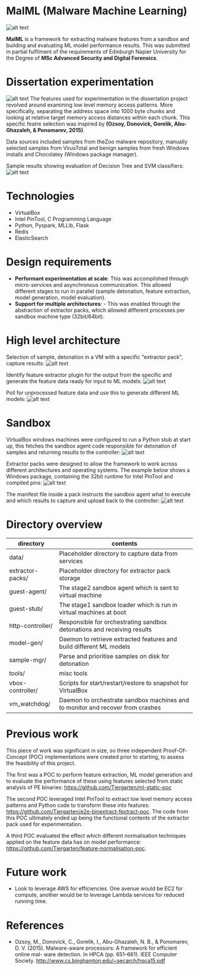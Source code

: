 # MalML (Malware Machine Learning)

![alt text][pipeline]

**MalML** is a framework for extracting malware features from a sandbox and building and evaluating ML model performance results. This was submitted in partial fulfilment of the requirements of Edinburgh Napier University for the Degree of **MSc Advanced Security and Digital Forensics**.

# Dissertation experimentation

![alt text][dissertation-chunking-exp]
The features used for experimentation in the dissertation project revolved around examining low level memory access patterns. More specifically, separating the address space into 1000 byte chunks and looking at relative target memory access distances within each chunk. This specific featre selection was inspired by **(Ozsoy, Donovick, Gorelik, Abu-Ghazaleh, & Ponomarev, 2015)**.

Data sources included samples from theZoo malware repository, manually selected samples from VirusTotal and benign samples from fresh Windows installs and Chocolatey (Windows package manager).

Sample results showing evaluation of Decision Tree and SVM classifiers:
![alt text][sample-results]

# Technologies
- VirtualBox
- Intel PinTool, C Programming Language
- Python, Pyspark, MLLib, Flask
- Redis
- ElasticSearch

# Design requirements
- **Performant experimentation at scale**: This was accomplished through micro-services and asynchronous communication. This allowed different stages to run in parallel (sample detonation, feature extraction, model generation, model evaluation).
- **Support for multiple architectures**: - This was enabled through the abstraction of extractor packs, which allowed different processes per sandbox machine type (32bit/64bit). 

# High level architecture
Selection of sample, detonation in a VM with a specific "extractor pack", capture results:
![alt text][detonation]

Identify feature extractor plugin for the output from the specific and generate the feature data ready for input to ML models:
![alt text][feature-extraction]

Poll for unprocessed feature data and use this to generate different ML models:
![alt text][model-generation]


# Sandbox
VirtualBox windows machines were configured to run a Python stub at start up, this fetches the sandbox agent code responsible for detonation of samples and returning results to the controller:
![alt text][sandbox-highlevel]

Extractor packs were designed to allow the framework to work across different architectures and operating systems. The example below shows a Windows package, containing the 32bit runtime for Intel PinTool and compiled pins: 
![alt text][extractor-pack]

The manifest file inside a pack instructs the sandbox agent what to execute and which results to capture and upload back to the controller:
![alt text][manifest]

# Directory overview
| directory        | contents                                                                       |
|------------------|--------------------------------------------------------------------------------|
| data/            | Placeholder directory to capture data from services                            |
| extractor-packs/ | Placeholder directory for extractor pack storage                               |
| guest-agent/     | The stage2 sandbox agent which is sent to virtual machine                      |
| guest-stub/      | The stage1 sandbox loader which is run in virtual machines at boot             |
| http-controller/ | Responsible for orchestrating sandbox detonations and receiving results        |
| model-gen/       | Daemon to retrieve extracted features and build different ML models            |
| sample-mgr/      | Parse and prioritise samples on disk for detonation                            |
| tools/           | misc tools                                                                     |
| vbox-controller/ | Scripts for start/restart/restore to snapshot for VirtualBox                   |
| vm_watchdog/     | Daemon to orchestrate sandbox machines and to monitor and recover from crashes |

# Previous work
This piece of work was significant in size, so three independent Proof-Of-Concept (POC) implementations were created prior to starting, to assess the feasibility of this project.

The first was a POC to perform feature extraction, ML model generation and to evaluate the performance of these using features selected from static analysis of PE binaries: https://github.com/Tiergarten/ml-static-poc

The second POC leveraged Intel PinTool to extract low level memory access patterns and Python code to transform these into features: https://github.com/Tiergarten/e2e-binextract-fextract-poc. The code from this POC ultimately ended up being the functional contents of the extractor pack used for experimentation.

A third POC evaluated the effect which different normalisation techniques applied on the feature data has on model performance: https://github.com/Tiergarten/feature-normalisation-poc.

# Future work
- Look to leverage AWS for efficiencies. One avenue would be EC2 for compute, another would be to leverage Lambda services for reduced running time.

# References
- Ozsoy, M., Donovick, C., Gorelik, I., Abu-Ghazaleh, N. B., & Ponomarev, D. V. (2015). Malware-aware processors: A framework for efficient online mal- ware detection. In HPCA (pp. 651–661). IEEE Computer Society. http://www.cs.binghamton.edu/~secarch/hpca15.pdf

[pipeline]: https://s3.amazonaws.com/overcooked.juggernaut/malml-images/malml-pipeline+(1).png "MalML Pipeline"

[dissertation-chunking-exp]: https://s3.amazonaws.com/overcooked.juggernaut/malml-images/reference_chunking+(1).png

[sandbox-highlevel]: https://s3.amazonaws.com/overcooked.juggernaut/malml-images/sandbox_implementation+(1).png

[detonation]: https://s3.amazonaws.com/overcooked.juggernaut/malml-images/detonator_implementation+(1).png

[feature-extraction]:https://s3.amazonaws.com/overcooked.juggernaut/malml-images/detonation-extraction+(2).png

[model-generation]:https://s3.amazonaws.com/overcooked.juggernaut/malml-images/model_generation_implementation+(1).png

[extractor-pack]:https://s3.amazonaws.com/overcooked.juggernaut/malml-images/extractor_pack+(1).png

[manifest]:https://s3.amazonaws.com/overcooked.juggernaut/malml-images/manifest-screenshot.PNG

[sample-results]: https://s3.amazonaws.com/overcooked.juggernaut/malml-images/Screenshot+2019-01-04+at+11.37.47.png
